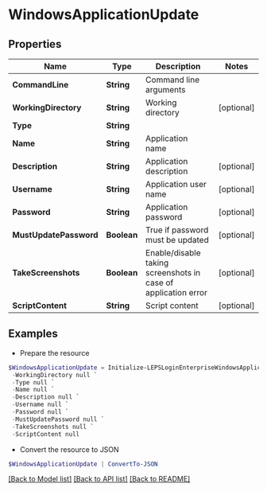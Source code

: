 # WindowsApplicationUpdate
## Properties

Name | Type | Description | Notes
------------ | ------------- | ------------- | -------------
**CommandLine** | **String** | Command line arguments | 
**WorkingDirectory** | **String** | Working directory | [optional] 
**Type** | **String** |  | 
**Name** | **String** | Application name | 
**Description** | **String** | Application description | [optional] 
**Username** | **String** | Application user name | [optional] 
**Password** | **String** | Application password | [optional] 
**MustUpdatePassword** | **Boolean** | True if password must be updated | [optional] 
**TakeScreenshots** | **Boolean** | Enable/disable taking screenshots in case of application error | [optional] 
**ScriptContent** | **String** | Script content | [optional] 

## Examples

- Prepare the resource
```powershell
$WindowsApplicationUpdate = Initialize-LEPSLoginEnterpriseWindowsApplicationUpdate  -CommandLine null `
 -WorkingDirectory null `
 -Type null `
 -Name null `
 -Description null `
 -Username null `
 -Password null `
 -MustUpdatePassword null `
 -TakeScreenshots null `
 -ScriptContent null
```

- Convert the resource to JSON
```powershell
$WindowsApplicationUpdate | ConvertTo-JSON
```

[[Back to Model list]](../README.md#documentation-for-models) [[Back to API list]](../README.md#documentation-for-api-endpoints) [[Back to README]](../README.md)

